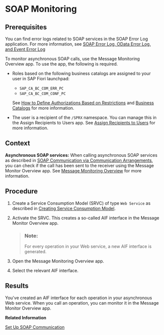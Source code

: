 <!-- loio3cd5085104bf406290b711db328fe3ed -->

# SOAP Monitoring



<a name="loio3cd5085104bf406290b711db328fe3ed__prereq_ey2_h25_h5b"/>

## Prerequisites

You can find error logs related to SOAP services in the SOAP Error Log application. For more information, see [SOAP Error Log, OData Error Log, and Event Error Log](../50-administration-and-ops/soap-error-log-odata-error-log-and-event-error-log-e5799c5.md)

To monitor asynchronous SOAP calls, use the Message Monitoring Overview app. To use the app, the following is required.

-   Roles based on the following business catalogs are assigned to your user in SAP Fiori launchpad:

    -   `SAP_CA_BC_COM_ERR_PC`
    -   `SAP_CA_BC_COM_CONF_PC`

    See [How to Define Authorizations Based on Restrictions](../50-administration-and-ops/how-to-define-authorizations-based-on-restrictions-6a6b17f.md) and [Business Catalogs](../50-administration-and-ops/business-catalogs-dd0abf5.md) for more information.

-   The user is a recipient of the `/SPRX` namespace. You can manage this in the Assign Recipients to Users app. See [Assign Recipients to Users](../50-administration-and-ops/assign-recipients-to-users-576fa8d.md) for more information.




## Context

**Asynchronous SOAP services:** When calling asynchronous SOAP services as described in [SOAP Communication via Communication Arrangements](soap-communication-via-communication-arrangements-2133e15.md), you can check if the call has been sent to the receiver using the Message Monitor Overview app. See [Message Monitoring Overview](../50-administration-and-ops/message-monitoring-overview-503c823.md) for more information.



## Procedure

1.  Create a Service Consumption Model \(SRVC\) of type `Web Service` as described in [Creating Service Consumption Model](https://help.sap.com/docs/abap-cloud/abap-development-tools-user-guide/creating-service-consumption-model?version=sap_btp).

2.  Activate the SRVC. This creates a so-called AIF interface in the Message Monitor Overview app.

    > ### Note:  
    > For every operation in your Web service, a new AIF interface is generated.

3.  Open the Message Monitoring Overview app.

4.  Select the relevant AIF interface.




<a name="loio3cd5085104bf406290b711db328fe3ed__result_k4h_yww_35b"/>

## Results

You've created an AIF interface for each operation in your asynchronous Web service. When you call an operation, you can monitor it in the Message Monitor Overview app.

**Related Information**  


[Set Up SOAP Communication](set-up-soap-communication-8b6723b.md "To set up SOAP communication, use the corresponding communication management apps.")

